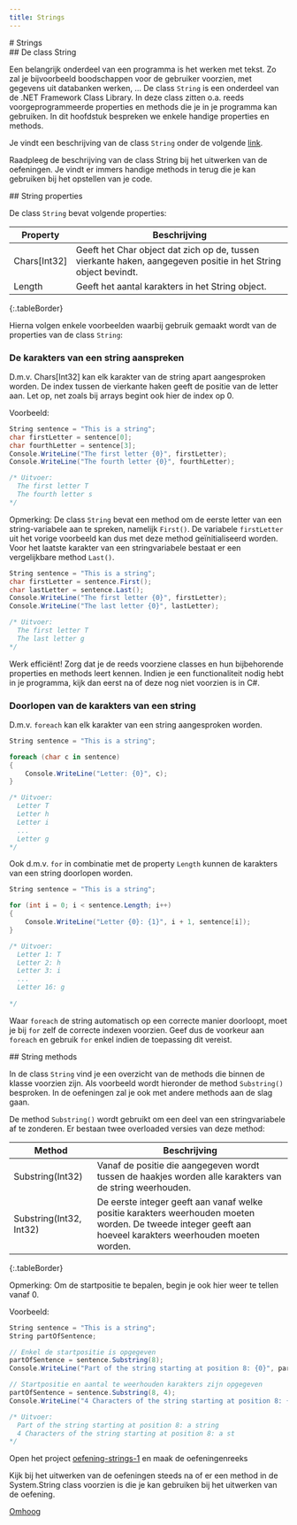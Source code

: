 ```yaml
---
title: Strings
---
```

<div class="header1" id="top" markdown = "1"># Strings
</div>
<div class="header2" markdown = "1">## De class String
</div>

Een belangrijk onderdeel van een programma is het werken met tekst. Zo zal je bijvoorbeeld boodschappen voor de gebruiker voorzien, met gegevens uit databanken werken, ...
De class `String` is een onderdeel van de .NET Framework Class Library. In deze class zitten o.a. reeds voorgeprogrammeerde properties en methods die je in je programma kan gebruiken.
In dit hoofdstuk bespreken we enkele handige properties en methods.

Je vindt een beschrijving van de class `String` onder de volgende [link](https://msdn.microsoft.com/en-us/library/system.string.string(v=vs.110).aspx).

<div class="note protip">
<p>Raadpleeg de beschrijving van de class String bij het uitwerken van de oefeningen. Je vindt er immers handige methods in terug die je kan gebruiken bij het opstellen van je code.</p>
</div>


<div class="header2" markdown = "1">## String properties
</div>

De class `String` bevat volgende properties:

| Property     | Beschrijving   |
| ------------- |-------------    |
| Chars[Int32]  | Geeft het Char object dat zich op de, tussen vierkante haken, aangegeven positie in het String object bevindt.      |
| Length        | Geeft het aantal karakters in het String object.   |
{:.tableBorder}

Hierna volgen enkele voorbeelden waarbij gebruik gemaakt wordt van de properties van de class `String`:

### De karakters van een string aanspreken

D.m.v. Chars[Int32] kan elk karakter van de string apart aangesproken worden. De index tussen de vierkante haken geeft de positie van de letter aan. Let op, net zoals bij arrays begint ook hier de index op 0.

Voorbeeld:
```csharp
String sentence = "This is a string";
char firstLetter = sentence[0];
char fourthLetter = sentence[3];
Console.WriteLine("The first letter {0}", firstLetter);
Console.WriteLine("The fourth letter {0}", fourthLetter);

/* Uitvoer:
  The first letter T
  The fourth letter s
*/
```

Opmerking:
De class `String` bevat een method om de eerste letter van een string-variabele aan te spreken, namelijk `First()`. De variabele `firstLetter` uit het vorige voorbeeld kan dus met deze method geïnitialiseerd worden. Voor het laatste karakter van een stringvariabele bestaat er een vergelijkbare method `Last()`.

```csharp
String sentence = "This is a string";
char firstLetter = sentence.First();
char lastLetter = sentence.Last();
Console.WriteLine("The first letter {0}", firstLetter);
Console.WriteLine("The last letter {0}", lastLetter);

/* Uitvoer:
  The first letter T
  The last letter g
*/
```

<div class="note protip">
<p>Werk efficiënt! Zorg dat je de reeds voorziene classes en hun bijbehorende properties en methods leert kennen. Indien je een functionaliteit nodig hebt in je programma, kijk dan eerst na of deze nog niet voorzien is in C#.</p>
</div>

### Doorlopen van de karakters van een string

D.m.v. `foreach` kan elk karakter van een string aangesproken worden.

```csharp
String sentence = "This is a string";

foreach (char c in sentence)
{
    Console.WriteLine("Letter: {0}", c);
}

/* Uitvoer:
  Letter T
  Letter h
  Letter i
  ...
  Letter g
*/
```

Ook d.m.v. `for` in combinatie met de property `Length` kunnen de karakters van een string doorlopen worden. 

```csharp
String sentence = "This is a string";

for (int i = 0; i < sentence.Length; i++)
{
    Console.WriteLine("Letter {0}: {1}", i + 1, sentence[i]);
}

/* Uitvoer:
  Letter 1: T
  Letter 2: h
  Letter 3: i
  ...
  Letter 16: g
  
*/
```

Waar `foreach` de string automatisch op een correcte manier doorloopt, moet je bij `for` zelf de correcte indexen voorzien. Geef dus de voorkeur aan `foreach` en gebruik `for` enkel indien de toepassing dit vereist.

<div class="header2" markdown = "1">## String methods
</div>

In de class `String` vind je een overzicht van de methods die binnen de klasse voorzien zijn. Als voorbeeld wordt hieronder de method `Substring()` besproken. In de oefeningen zal je ook met andere methods aan de slag gaan.

De method `Substring()` wordt gebruikt om een deel van een stringvariabele af te zonderen. Er bestaan twee overloaded versies van deze method:

| Method     | Beschrijving   |
| ------------- |-------------    |
| Substring(Int32) | Vanaf de positie die aangegeven wordt tussen de haakjes worden alle karakters van de string weerhouden.      |
| Substring(Int32, Int32)| De eerste integer geeft aan vanaf welke positie karakters weerhouden moeten worden. De tweede integer geeft aan hoeveel karakters weerhouden moeten worden. |
{:.tableBorder}

Opmerking: Om de startpositie te bepalen, begin je ook hier weer te tellen vanaf 0.

Voorbeeld:

```csharp
String sentence = "This is a string";
String partOfSentence;

// Enkel de startpositie is opgegeven
partOfSentence = sentence.Substring(8);
Console.WriteLine("Part of the string starting at position 8: {0}", partOfSentence);

// Startpositie en aantal te weerhouden karakters zijn opgegeven
partOfSentence = sentence.Substring(8, 4);
Console.WriteLine("4 Characters of the string starting at position 8: {0}", partOfSentence);

/* Uitvoer:
  Part of the string starting at position 8: a string
  4 Characters of the string starting at position 8: a st 
*/

```

<div class="note oefening">
  <p>Open het project <a href="https://github.com/sma-it/oefening-strings-1" target="_blank">oefening-strings-1</a> en maak de oefeningenreeks</p>
<p>Kijk bij het uitwerken van de oefeningen steeds na of er een method in de System.String class voorzien is die je kan gebruiken bij het uitwerken van de oefening.</p>
</div>

<div class="toTop"><a href="#top">Omhoog</a></div>


